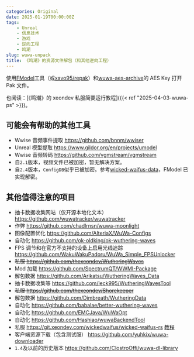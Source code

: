 ```yaml
---
categories: Original
date: 2025-01-19T00:00:00Z
tags:
    - Unreal
    - 信息技术
    - 游戏
    - 逆向工程
    - 鸣潮
slug: wuwa-unpack
title: 《鸣潮》的资源文件解包（和其他逆向工程）
---
```


使用[FModel](https://github.com/4sval/FModel)工具（或[xavo95/repak](https://github.com/xavo95/repak.git)）和[wuwa-aes-archive](https://github.com/ClostroOffi/wuwa-aes-archive)的 AES Key 打开 Pak 文件。

也阅读：[《鸣潮》的 xeondev 私服简要运行教程]({{< ref "2025-04-03-wuwa-ps" >}})。

## 可能会有帮助的其他工具

- Wwise 音频事件提取 <https://github.com/bnnm/wwiser>
- Unreal 模型提取 <https://www.gildor.org/en/projects/umodel>
- Wwise 音频转码 <https://github.com/vgmstream/vgmstream>
- 自`2.1`版本，视频文件已被加密，暂无解决方案。
- 自`2.4`版本，`ConfigDB`似乎已被加密。参考[wicked-waifus-data](https://git.xeondev.com/wickedwaifus/wicked-waifus-data)，FModel 已实现解密。

## 其他值得注意的项目

- 抽卡数据收集网站（仅开源本地化文本） <https://github.com/wuwatracker/wuwatracker>
- 作弊 <https://github.com/chadlrnsn/wuwa-moonlight>
- 图像配置优化 <https://github.com/AlteriaX/WuWa-Configs>
- 自动化 <https://github.com/ok-oldking/ok-wuthering-waves>
- FPS 调节和在官方不支持的设备上启用光线追踪 <https://github.com/WakuWakuPadoru/WuWa_Simple_FPSUnlocker>
- ~~私服 <https://github.com/thexeondev/WutheringWaves>~~
- Mod 加载 <https://github.com/SpectrumQT/WWMI-Package>
- 解包数据 <https://github.com/Arikatsu/WutheringWaves_Data>
- 抽卡数据收集等 <https://github.com/leck995/WutheringWavesTool>
- ~~私服 <https://github.com/thexeondev/Shorekeeper>~~
- 解包数据 <https://github.com/Dimbreath/WutheringData>
- 自动化 <https://github.com/babalae/better-wuthering-waves>
- 自动化 <https://github.com/EMCJava/WuWaOpt>
- 自动化 <https://github.com/Hashiao/wuwaBackendTool>
- 私服 <https://git.xeondev.com/wickedwaifus/wicked-waifus-rs> [教程](https://www.youtube.com/watch?v=rOWBm-oJYT8)
- 客户端资源下载（包含测试服） <https://github.com/yuhkix/wuwa-downloader>
- `1.4`及以前的历史版本 <https://github.com/ClostroOffi/wuwa-dl-library>
